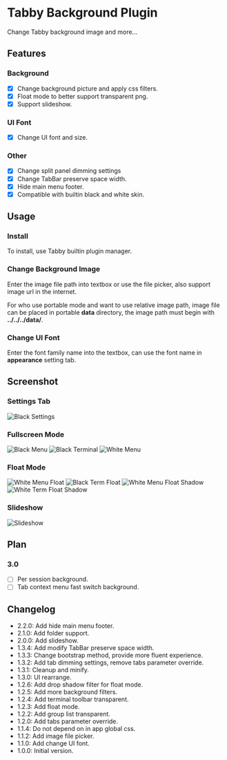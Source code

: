 # Tabby Background Plugin

Change Tabby background image and more...

## Features

### Background

- [x] Change background picture and apply css filters.
- [x] Float mode to better support transparent png.
- [x] Support slideshow.

### UI Font

- [x] Change UI font and size.

### Other

- [x] Change split panel dimming settings
- [x] Change TabBar preserve space width.
- [x] Hide main menu footer.
- [x] Compatible with builtin black and white skin.

## Usage

### Install

To install, use Tabby builtin plugin manager.

### Change Background Image

Enter the image file path into textbox or use the file picker, also support image url in the internet.

For who use portable mode and want to use relative image path, image file can be placed in portable **data** directory, the image path must begin with **../../../data/**.

### Change UI Font

Enter the font family name into the textbox, can use the font name in **appearance** setting tab.

## Screenshot

### Settings Tab

![Black Settings](screenshots/black_settings.png)

### Fullscreen Mode

![Black Menu](screenshots/black_menu.png)
![Black Terminal](screenshots/black_term.png)
![White Menu](screenshots/white_menu.png)

### Float Mode

![White Menu Float](screenshots/white_menu_float.png)
![Black Term Float](screenshots/black_term_float.png)
![White Menu Float Shadow](screenshots/white_menu_float_shadow.png)
![White Term Float Shadow](screenshots/white_term_float_shadow.png)

### Slideshow

![Slideshow](screenshots/slideshow.gif)

## Plan

### 3.0

- [ ] Per session background.
- [ ] Tab context menu fast switch background.

## Changelog

- 2.2.0: Add hide main menu footer.
- 2.1.0: Add folder support.
- 2.0.0: Add slideshow.
- 1.3.4: Add modify TabBar preserve space width.
- 1.3.3: Change bootstrap method, provide more fluent experience.
- 1.3.2: Add tab dimming settings, remove tabs parameter override.
- 1.3.1: Cleanup and minify.
- 1.3.0: UI rearrange.
- 1.2.6: Add drop shadow filter for float mode.
- 1.2.5: Add more background filters.
- 1.2.4: Add terminal toolbar transparent.
- 1.2.3: Add float mode.
- 1.2.2: Add group list transparent.
- 1.2.0: Add tabs parameter override.
- 1.1.4: Do not depend on in app global css.
- 1.1.2: Add image file picker.
- 1.1.0: Add change UI font.
- 1.0.0: Initial version.
